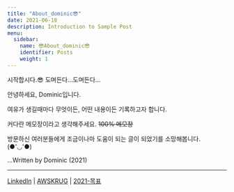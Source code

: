 ```yaml
---
title: "About_dominic😎"
date: 2021-06-18
description: Introduction to Sample Post
menu:
  sidebar:
    name: 😎About_dominic😎
    identifier: Posts
    weight: 1
---
```

시작합시다.😎 도며든다...도며든다...
<!--more-->
안녕하세요, Dominic입니다.

여유가 생길때마다 무엇이든, 어떤 내용이든 기록하고자 합니다.

커다란 메모장이라고 생각해주세요. ~~100% 메모장~~

방문하신 여러분들에게 조금이나마 도움이 되는 글이 되었기를 소망해봅니다. (●'◡'●)



...Written by Dominic (2021)

---

[LinkedIn](http://www.linkedin.com/in/hanseob-lee-9655781aa) | [AWSKRUG](https://awskrug.github.io/) | [2021-목표](https://www.notion.so/2021-ef2b1b5397644b289cbbb278d6ad835a)